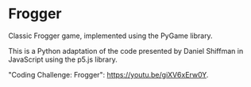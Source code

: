 # Frogger
Classic Frogger game, implemented using the PyGame library.

This is a Python adaptation of the code presented by Daniel Shiffman in JavaScript using the p5.js library.

"Coding Challenge: Frogger": https://youtu.be/giXV6xErw0Y.
